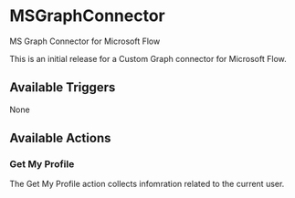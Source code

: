 # MSGraphConnector
MS Graph Connector for Microsoft Flow

This is an initial release for a Custom Graph connector for Microsoft Flow.

## Available Triggers

None

## Available Actions

### Get My Profile

The Get My Profile action collects infomration related to the current user.
